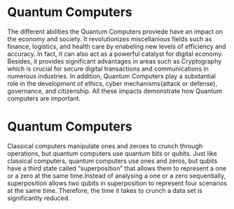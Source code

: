 
# Quantum Computers
The different abilities the Quantum Computers proviede have an impact on the economy and society. It revolutionizes miscellanious fields such as finance, logistics, and health care by enabeling new levels of efficiency and accuracy. In fact, it can also act as a powerful catalyst for digital economy. Besides, it provides significant advantages in areas such as Cryptography which is crucial for secure digital transactions and communications in numerous industries. In addition, Quantum Computers play a substantial role in the development of ethics, cyber mechanisms(attack or defense), governance, and citizenship. All these impacts demonstrate how Quantum computers are important.

# Quantum Computers 
Classical computers manipulate ones and zeroes to crunch through operations, but quantum computers use quantum bits or qubits. Just like classical computers, quantum computers use ones and zeros, but qubits have a third state called “superposition” that allows them to represent a one or a zero at the same time.Instead of analysing a one or a zero sequentially, superposition allows two qubits in superposition to represent four scenarios at the same time. Therefore, the time it takes to crunch a data set is significantly reduced.
